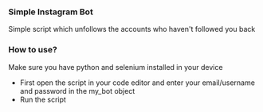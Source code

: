 ### Simple Instagram Bot

Simple script which unfollows the accounts who haven't followed you back

### How to use?
Make sure you have python and selenium installed in your device
* First open the script in your code editor and enter your email/username and password in the my_bot object
* Run the script